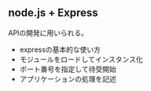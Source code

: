 ## node.js + Express
APIの開発に用いられる。
 - expressの基本的な使い方
  - モジュールをロードしてインスタンス化
  - ポート番号を指定して待受開始
  - アプリケーションの処理を記述
  